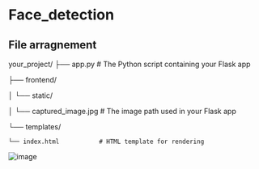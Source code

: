 # Face_detection

<h2>File arragnement</h2>


your_project/
├── app.py                   # The Python script containing your Flask app

├── frontend/

│   └── static/

│       └── captured_image.jpg  # The image path used in your Flask app

└── templates/

    └── index.html           # HTML template for rendering





![image](https://github.com/user-attachments/assets/cc5f8712-905b-47d4-811b-daefac9df02d)






